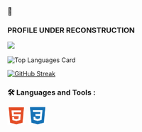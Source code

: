 ### 👋

### PROFILE UNDER RECONSTRUCTION

![](https://komarev.com/ghpvc/?username=tomasdunik&color=007fff&style=for-the-badge)

  ![Top Languages Card](https://github-readme-stats.vercel.app/api/top-langs/?username=tomasdunik&layout=compact)

[![GitHub Streak](http://github-readme-streak-stats.herokuapp.com?user=tomasdunik&date_format=j%20M%5B%20Y%5D)](https://git.io/streak-stats)


### :hammer_and_wrench: Languages and Tools :
<div>
  <img src="https://github.com/devicons/devicon/blob/master/icons/html5/html5-plain.svg" title="HTML5" alt="HTML5" width="40" height="40"/>&nbsp;
  <img src="https://github.com/devicons/devicon/blob/master/icons/css3/css3-plain.svg" title="CSS" alt="CSS" width="40" height="40"/>&nbsp;
 </div>
